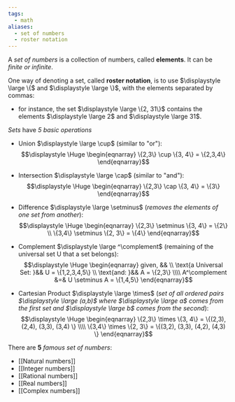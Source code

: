 ```yaml
---
tags:
  - math
aliases:
  - set of numbers
  - roster notation
---
```

A *set of numbers*  is a collection of numbers, called **elements**. It can be *finite or infinite*.

One way of denoting a set, called **roster notation**, is to use $\displaystyle \large \{$ and $\displaystyle \large \}$, with the elements separated by commas:
- for instance, the set $\displaystyle \large \{2, 31\}$ contains the elements $\displaystyle \large 2$ and $\displaystyle \large 31$.

*Sets* have *5 basic operations*
- Union $\displaystyle \large \cup$ (similar to "or"):
$$\displaystyle \Huge \begin{eqnarray} 
\{2,3\} \cup \{3, 4\}  = \{2,3,4\}
\end{eqnarray}$$

- Intersection $\displaystyle \large \cap$ (similar to "and"):
$$\displaystyle \Huge \begin{eqnarray} 
\{2,3\} \cap \{3, 4\}  = \{3\}
\end{eqnarray}$$

- Difference $\displaystyle \large \setminus$ (*removes the elements of one set from another*):
$$\displaystyle \Huge \begin{eqnarray} 
\{2,3\} \setminus \{3, 4\}  = \{2\}
\\
\{3,4\} \setminus \{2, 3\}  = \{4\}
\end{eqnarray}$$

 - Complement $\displaystyle \large ^\complement$ (remaining of the universal set U that a set belongs):
 $$\displaystyle \Huge \begin{eqnarray} 
given, &&
\\ 
\text{a Universal Set: }&& U = \{1,2,3,4,5\}
\\
\text{and: }&& A = \{2,3\}
\\\\
A^\complement &=& U \setminus A = \{1,4,5\}
\end{eqnarray}$$

- Cartesian Product $\displaystyle \large \times$ (*set of all ordered pairs $\displaystyle \large (a,b)$ where $\displaystyle \large a$ comes from the first set and $\displaystyle \large b$  comes from the second*):
$$\displaystyle \Huge \begin{eqnarray} 
\{2,3\} \times \{3, 4\}  = 
\{(2,3), (2,4), (3,3), (3,4) \}
\\\\
\{3,4\} \times \{2, 3\}  = 
\{(3,2), (3,3), (4,2), (4,3) \}
\end{eqnarray}$$

There are **5** *famous set of numbers*:
- [[Natural numbers]]
- [[Integer numbers]]
- [[Rational numbers]]
- [[Real numbers]]
- [[Complex numbers]]